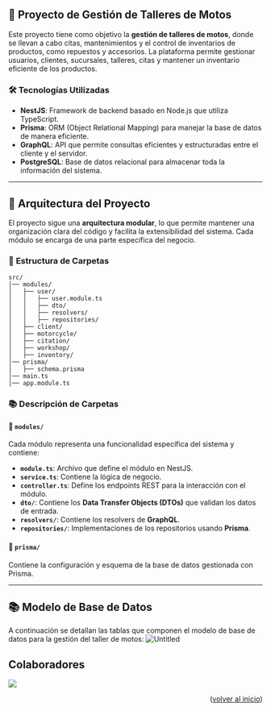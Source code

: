 <a name="readme-top"></a>

## 🚀 **Proyecto de Gestión de Talleres de Motos**

Este proyecto tiene como objetivo la **gestión de talleres de motos**, donde se llevan a cabo citas, mantenimientos y el control de inventarios de productos, como repuestos y accesorios. La plataforma permite gestionar usuarios, clientes, sucursales, talleres, citas y mantener un inventario eficiente de los productos.

### 🛠 **Tecnologías Utilizadas**

- **NestJS**: Framework de backend basado en Node.js que utiliza TypeScript.
- **Prisma**: ORM (Object Relational Mapping) para manejar la base de datos de manera eficiente.
- **GraphQL**: API que permite consultas eficientes y estructuradas entre el cliente y el servidor.
- **PostgreSQL**: Base de datos relacional para almacenar toda la información del sistema.

---

## 📌 **Arquitectura del Proyecto**

El proyecto sigue una **arquitectura modular**, lo que permite mantener una organización clara del código y facilita la extensibilidad del sistema. Cada módulo se encarga de una parte específica del negocio.

### 📆 **Estructura de Carpetas**

```plaintext
src/
│── modules/
│   ├── user/
│   │   ├── user.module.ts
│   │   ├── dto/
│   │   ├── resolvers/
│   │   ├── repositories/
│   ├── client/
│   ├── motorcycle/
│   ├── citation/
│   ├── workshop/
│   ├── inventory/
│── prisma/
│   ├── schema.prisma
│── main.ts
│── app.module.ts
```

### 📚 **Descripción de Carpetas**

#### 📂 `modules/`

Cada módulo representa una funcionalidad específica del sistema y contiene:

- **`module.ts`**: Archivo que define el módulo en NestJS.
- **`service.ts`**: Contiene la lógica de negocio.
- **`controller.ts`**: Define los endpoints REST para la interacción con el módulo.
- **`dto/`**: Contiene los **Data Transfer Objects (DTOs)** que validan los datos de entrada.
- **`resolvers/`**: Contiene los resolvers de **GraphQL**.
- **`repositories/`**: Implementaciones de los repositorios usando **Prisma**.

#### 📂 `prisma/`

Contiene la configuración y esquema de la base de datos gestionada con Prisma.

---

## 📚 **Modelo de Base de Datos**

A continuación se detallan las tablas que componen el modelo de base de datos para la gestión del taller de motos:
![Untitled](https://github.com/user-attachments/assets/7f03d2f9-84af-43cb-8908-d4fa32e13906)

## Colaboradores

<a href="https://github.com/Taller-Motos-Santos-Cunstons/ls-server/graphs/contributors">
  <img src="https://contrib.rocks/image?repo=Taller-Motos-Santos-Cunstons/ls-server" />
</a>
<p align="right">(<a href="#readme-top">volver al inicio</a>)</p>
